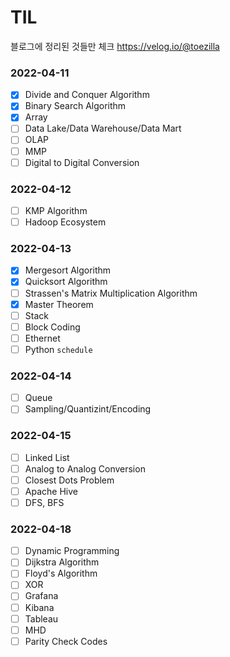 # TIL
블로그에 정리된 것들만 체크
https://velog.io/@toezilla

### 2022-04-11
- [X] Divide and Conquer Algorithm
- [X] Binary Search Algorithm
- [X] Array
- [ ] Data Lake/Data Warehouse/Data Mart
- [ ] OLAP
- [ ] MMP
- [ ] Digital to Digital Conversion

### 2022-04-12
- [ ] KMP Algorithm
- [ ] Hadoop Ecosystem

### 2022-04-13
- [X] Mergesort Algorithm
- [X] Quicksort Algorithm
- [ ] Strassen's Matrix Multiplication Algorithm
- [X] Master Theorem
- [ ] Stack
- [ ] Block Coding
- [ ] Ethernet
- [ ] Python ```schedule```

### 2022-04-14
- [ ] Queue
- [ ] Sampling/Quantizint/Encoding

### 2022-04-15
- [ ] Linked List
- [ ] Analog to Analog Conversion
- [ ] Closest Dots Problem
- [ ] Apache Hive
- [ ] DFS, BFS

### 2022-04-18
- [ ] Dynamic Programming
- [ ] Dijkstra Algorithm
- [ ] Floyd's Algorithm
- [ ] XOR
- [ ] Grafana
- [ ] Kibana
- [ ] Tableau
- [ ] MHD
- [ ] Parity Check Codes
